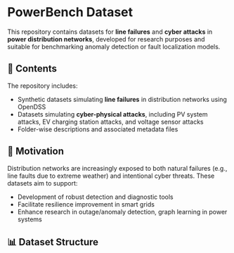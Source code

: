 # PowerBench Dataset

This repository contains datasets for **line failures** and **cyber attacks** in **power distribution networks**, developed for research purposes and suitable for benchmarking anomaly detection or fault localization models.

## 📂 Contents

The repository includes:
- Synthetic datasets simulating **line failures** in distribution networks using OpenDSS
- Datasets simulating **cyber-physical attacks**, including PV system attacks, EV charging station attacks, and voltage sensor attacks
- Folder-wise descriptions and associated metadata files

## 🧠 Motivation

Distribution networks are increasingly exposed to both natural failures (e.g., line faults due to extreme weather) and intentional cyber threats. These datasets aim to support:
- Development of robust detection and diagnostic tools
- Facilitate resilience improvement in smart grids
- Enhance research in outage/anomaly detection, graph learning in power systems

## 📊 Dataset Structure
